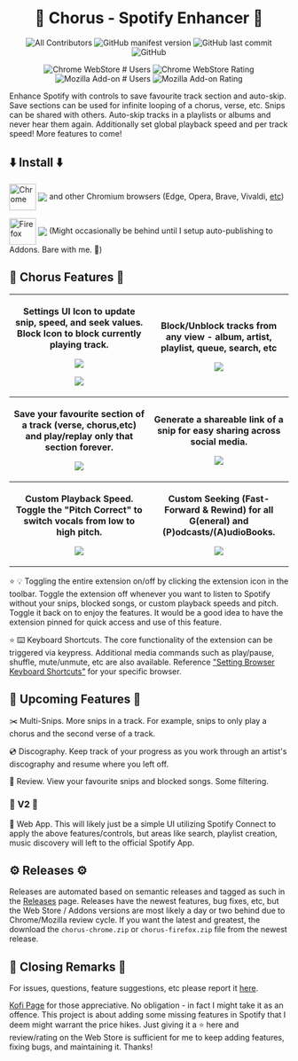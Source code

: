 <h1 align="center">💃 Chorus - Spotify Enhancer 💃</h1>

<p align="center">
  <img alt="All Contributors" src="https://img.shields.io/github/all-contributors/cdrani/chorus/develop?style=flat-square">
  <img alt="GitHub manifest version" src="https://img.shields.io/github/package-json/v/cdrani/chorus?style=flat-square">
  <img alt="GitHub last commit" src="https://img.shields.io/github/last-commit/cdrani/chorus?style=flat-square">
  <img alt="GitHub" src="https://img.shields.io/github/license/cdrani/chorus?style=flat-square">
</p>

<p align="center">
  <img alt="Chrome WebStore # Users" src="https://img.shields.io/chrome-web-store/users/jfnjmnapkhdbaidedlbdcmhiphfjljcd?label=Chrome%20Users&style=flat-square">
  <img alt="Chrome WebStore Rating" src="https://img.shields.io/chrome-web-store/rating/jfnjmnapkhdbaidedlbdcmhiphfjljcd?label=Chrome%20Rating&style=flat-square">

  <img alt="Mozilla Add-on # Users" src="https://img.shields.io/amo/users/chorus-spotify-enhancer?label=FireFox%20Users&style=flat-square">
  <img alt="Mozilla Add-on Rating" src="https://img.shields.io/amo/rating/chorus-spotify-enhancer?label=FireFox%20Rating&style=flat-square">
<p/>

Enhance Spotify with controls to save favourite track section and auto-skip. Save sections can be used for infinite looping of a chorus, verse, etc. Snips can be shared with others. Auto-skip tracks in a playlists or albums and never hear them again. Additionally set global playback speed and per track speed! More features to come!

## ⬇️ **Install** ⬇️

[link-chrome]: https://chrome.google.com/webstore/detail/cdrani/jfnjmnapkhdbaidedlbdcmhiphfjljcd 'Version published on Chrome Web Store'

[<img src="https://raw.githubusercontent.com/alrra/browser-logos/90fdf03c/src/chrome/chrome.svg" width="48" alt="Chrome" valign="middle">][link-chrome] [<img valign="middle" src="https://img.shields.io/chrome-web-store/v/jfnjmnapkhdbaidedlbdcmhiphfjljcd?label=%20">][link-chrome] and other Chromium browsers (Edge, Opera, Brave, Vivaldi, [etc](<https://en.wikipedia.org/wiki/Chromium_(web_browser)#Active>))

[link-firefox]: https://addons.mozilla.org/firefox/addon/chorus-spotify-enhancer/ 'Version published on Mozilla Add-ons'

[<img src="https://raw.githubusercontent.com/alrra/browser-logos/90fdf03c/src/firefox/firefox.svg" width="48" alt="Firefox" valign="middle">][link-firefox] [<img valign="middle" src="https://img.shields.io/amo/v/chorus-spotify-enhancer.svg?label=%20">][link-firefox] (Might occasionally be behind until I setup auto-publishing to Addons. Bare with me. 🐻)

## **🎉 Chorus Features 🎉**

<table>
  <tr>
    <th width="50%">
			<p>Settings UI Icon to update snip, speed, and seek values. Block Icon to block currently playing track.
			<p><img src="https://github.com/cdrani/chorus/assets/18746599/91c1025f-a44b-4346-818f-64901534de49"/>
      <p><img src="https://github.com/cdrani/chorus/assets/18746599/2a67e47b-59e9-4e24-b51a-8b5e8b47d659"/>
		<th width="50%">
      <p>Block/Unblock tracks from any view - album, artist, playlist, queue, search, etc
			<p><img src="https://github.com/cdrani/chorus/assets/18746599/4b577f8c-fa39-4d7d-aca4-fca3f04fdff4"/>
	<tr>
		<th width="50%">
			<p>Save your favourite section of a track (verse, chorus,etc) and play/replay only that section forever.
			<p><img src="https://github.com/cdrani/chorus/assets/18746599/4f512ac0-ca27-46dc-897c-648dc9ba3a31"/>
		<th width="50%">
      <p>Generate a shareable link of a snip for easy sharing across social media.
      <p><img src="https://github.com/cdrani/chorus/assets/18746599/4f512ac0-ca27-46dc-897c-648dc9ba3a31"/>
	<tr>
		<th width="50%">
      <p>Custom Playback Speed. Toggle the "Pitch Correct" to switch vocals from low to high pitch.
			<p><img src="https://github.com/cdrani/chorus/assets/18746599/86e7d1e6-d625-46d4-80ef-d7f503999a18"/>
    <th width="50%">
			<p>Custom Seeking (Fast-Forward & Rewind) for all G(eneral) and (P)odcasts/(A)udioBooks.
			<p><img src="https://github.com/cdrani/chorus/assets/18746599/714c1229-9252-4d8c-b07d-70f28cfa01db"/>
</table>

⭐ 💡 Toggling the entire extension on/off by clicking the extension icon in the toolbar. Toggle the extension off whenever you want to listen to Spotify without your snips, blocked songs, or custom playback speeds and pitch. Toggle it back on to enjoy the features. It would be a good idea to have the extension pinned for quick access and use of this feature.

⭐ ⌨️ Keyboard Shortcuts. The core functionality of the extension can be triggered via keypress. Additional media commands such as play/pause, shuffle, mute/unmute, etc are also available. Reference ["Setting Browser Keyboard Shortcuts"](https://www.makeuseof.com/open-browser-extensions-keyboard-shortcut/) for your specific browser.

## 📆 **Upcoming Features** 📆

✂️ Multi-Snips. More snips in a track. For example, snips to only play a chorus and the second verse of a track.

💿 Discography. Keep track of your progress as you work through an artist's discography and resume where you left off.

📓 Review. View your favourite snips and blocked songs. Some filtering.

### 🎀 **V2** 🎀

📱 Web App. This will likely just be a simple UI utilizing Spotify Connect to apply the above features/controls, but areas like search, playlist creation, music discovery will left to the official Spotify App.

## ⚙️ **Releases** ⚙️

Releases are automated based on semantic releases and tagged as such in the [Releases](https://github.com/chorus-studio/chorus/releases) page. Releases have the newest features, bug fixes, etc, but the Web Store / Addons versions are most likely a day or two behind due to Chrome/Mozilla review cycle. If you want the latest and greatest, the download the `chorus-chrome.zip` or `chorus-firefox.zip` file from the newest release.

## 👋 **Closing Remarks** 👋

For issues, questions, feature suggestions, etc please report it [here](https://github.com/chorus-studio/chorus-dev/issues/new/choose).

[Kofi Page](https://ko-fi.com/cdrani) for those appreciative. No obligation - in fact I might take it as an offence. This project is about adding some missing features in Spotify that I deem might warrant the price hikes. Just giving it a :star: here and review/rating on the Web Store is sufficient for me to keep adding features, fixing bugs, and maintaining it. Thanks!

